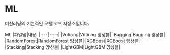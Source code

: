 # ML
머신러닝의 기본적인 모델 코드 저장소입니다.

ML 
|파일명|내용|
|:---|:---:|
|Votiong|Votiong 앙상블|
|Bagging|Bagging 앙상블|
|RandomForest|RandomForest 앙상블|
|XGBoost|XGBoost 앙상블|
|Stacking|Stacking 앙상블|
|LightGBM|LightGBM 앙상블|
